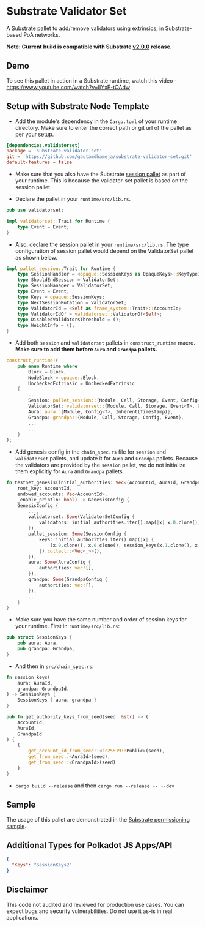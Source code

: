 # Substrate Validator Set

A [Substrate](https://github.com/paritytech/substrate/) pallet to add/remove validators using extrinsics, in Substrate-based PoA networks. 

**Note: Current build is compatible with Substrate [v2.0.0](https://github.com/paritytech/substrate/releases/tag/v2.0.0) release.**

## Demo

To see this pallet in action in a Substrate runtime, watch this video - https://www.youtube.com/watch?v=lIYxE-tOAdw

## Setup with Substrate Node Template

* Add the module's dependency in the `Cargo.toml` of your runtime directory. Make sure to enter the correct path or git url of the pallet as per your setup.

```toml
[dependencies.validatorset]
package = 'substrate-validator-set'
git = 'https://github.com/gautamdhameja/substrate-validator-set.git'
default-features = false
```

* Make sure that you also have the Substrate [session pallet](https://github.com/paritytech/substrate/tree/master/frame/session) as part of your runtime. This is because the validator-set pallet is based on the session pallet.

* Declare the pallet in your `runtime/src/lib.rs`.

```rust
pub use validatorset;

impl validatorset::Trait for Runtime {
	type Event = Event;
}
```

* Also, declare the session pallet in  your `runtime/src/lib.rs`. The type configuration of session pallet would depend on the ValidatorSet pallet as shown below.

```rust
impl pallet_session::Trait for Runtime {
	type SessionHandler = <opaque::SessionKeys as OpaqueKeys>::KeyTypeIdProviders;
	type ShouldEndSession = ValidatorSet;
	type SessionManager = ValidatorSet;
	type Event = Event;
	type Keys = opaque::SessionKeys;
	type NextSessionRotation = ValidatorSet;
	type ValidatorId = <Self as frame_system::Trait>::AccountId;
	type ValidatorIdOf = validatorset::ValidatorOf<Self>;
	type DisabledValidatorsThreshold = ();
	type WeightInfo = ();
}
```

* Add both `session` and `validatorset` pallets in `construct_runtime` macro. **Make sure to add them before `Aura` and `Grandpa` pallets.**

```rust
construct_runtime!(
	pub enum Runtime where
		Block = Block,
		NodeBlock = opaque::Block,
		UncheckedExtrinsic = UncheckedExtrinsic
	{
		...
		Session: pallet_session::{Module, Call, Storage, Event, Config<T>},
		ValidatorSet: validatorset::{Module, Call, Storage, Event<T>, Config<T>},
		Aura: aura::{Module, Config<T>, Inherent(Timestamp)},
		Grandpa: grandpa::{Module, Call, Storage, Config, Event},
        ...
        ...
	}
);
```

* Add genesis config in the `chain_spec.rs` file for `session` and `validatorset` pallets, and update it for `Aura` and `Grandpa` pallets. Because the validators are provided by the `session` pallet, we do not initialize them explicitly for `Aura` and `Grandpa` pallets.

```rust
fn testnet_genesis(initial_authorities: Vec<(AccountId, AuraId, GrandpaId)>,
	root_key: AccountId,
	endowed_accounts: Vec<AccountId>,
	_enable_println: bool) -> GenesisConfig {
	GenesisConfig {
		...,
		validatorset: Some(ValidatorSetConfig {
			validators: initial_authorities.iter().map(|x| x.0.clone()).collect::<Vec<_>>(),
		}),
		pallet_session: Some(SessionConfig {
			keys: initial_authorities.iter().map(|x| {
				(x.0.clone(), x.0.clone(), session_keys(x.1.clone(), x.2.clone()))
			}).collect::<Vec<_>>(),
		}),
		aura: Some(AuraConfig {
			authorities: vec![],
		}),
		grandpa: Some(GrandpaConfig {
			authorities: vec![],
		}),
		...
	}
}
```

* Make sure you have the same number and order of session keys for your runtime. First in `runtime/src/lib.rs`:

```rust
pub struct SessionKeys {
	pub aura: Aura,
	pub grandpa: Grandpa,
}
```

* And then in `src/chain_spec.rs`:

```rust
fn session_keys(
	aura: AuraId,
	grandpa: GrandpaId,
) -> SessionKeys {
	SessionKeys { aura, grandpa }
}

pub fn get_authority_keys_from_seed(seed: &str) -> (
	AccountId,
	AuraId,
	GrandpaId
) {
	(
		get_account_id_from_seed::<sr25519::Public>(seed),
		get_from_seed::<AuraId>(seed),
		get_from_seed::<GrandpaId>(seed)
	)
}
```

* `cargo build --release` and then `cargo run --release -- --dev`

## Sample

The usage of this pallet are demonstrated in the [Substrate permissioning sample](https://github.com/gautamdhameja/substrate-permissioning).

## Additional Types for Polkadot JS Apps/API

```json
{
  "Keys": "SessionKeys2"
}
```

## Disclaimer

This code not audited and reviewed for production use cases. You can expect bugs and security vulnerabilities. Do not use it as-is in real applications.
